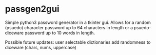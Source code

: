 # passgen2gui
Simple python3 password generator in a tkinter gui.
Allows for a random (psuedo) character password up to 64 characters in length or a psuedo-diceware password up to 10 words in length.

Possible future updates:
user selectable dictionaries
add randomness to diceware (chars, nums, uppercase)

